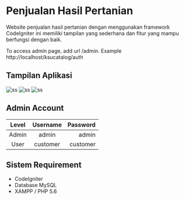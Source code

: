 # Penjualan Hasil Pertanian
Website penjualan hasil pertanian dengan menggunakan framework CodeIgniter ini memiliki tampilan yang sederhana dan fitur yang mampu berfungsi dengan baik.

To access admin page, add url /admin. Example http://localhost/ksucatalog/auth

## Tampilan Aplikasi
![ss](asset/ss1.png)
![ss](asset/ss2.png)
![ss](asset/ss3.png)

## Admin Account
| Level |  Username | Password |
|:-----:|:---------:|---------:|
| Admin |  admin    | admin    |
| User  |  customer | customer |

## Sistem Requirement
- CodeIgniter
- Database MySQL
- XAMPP / PHP 5.6
